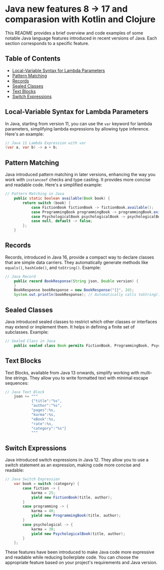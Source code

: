 
# Java new features 8 -> 17 and comparasion with Kotlin and Clojure

This README provides a brief overview and code examples of some notable Java language features introduced in recent versions of Java. Each section corresponds to a specific feature.

## Table of Contents

- [Local-Variable Syntax for Lambda Parameters](#local-variable-syntax-for-lambda-parameters)
- [Pattern Matching](#pattern-matching)
- [Records](#records)
- [Sealed Classes](#sealed-classes)
- [Text Blocks](#text-blocks)
- [Switch Expressions](#switch-expressions)

## Local-Variable Syntax for Lambda Parameters

In Java, starting from version 11, you can use the `var` keyword for lambda parameters, simplifying lambda expressions by allowing type inference. Here's an example:

```java
// Java 11 Lambda Expression with var
(var a, var b) -> a + b;
```

## Pattern Matching

Java introduced pattern matching in later versions, enhancing the way you work with `instanceof` checks and type casting. It provides more concise and readable code. Here's a simplified example:

```java
// Pattern Matching in Java
    public static boolean available(Book book) {
        return switch (book) {
            case FictionBook fictionBook -> fictionBook.available();
            case ProgrammingBook programmingBook -> programmingBook.exists();
            case PsychologicalBook psychologicalBook -> psychologicalBook.imAAvailable();
            case null, default -> false;
        };
    }
```

## Records

Records, introduced in Java 16, provide a compact way to declare classes that are simple data carriers. They automatically generate methods like `equals()`, `hashCode()`, and `toString()`. Example:

```java
// Java Record
    public record BookResponse(String json, Double version) {
    }
    BookResponse bookResponse = new BookResponse("{}", 2d);
    System.out.println(bookResponse); // Automatically calls toString()
```

## Sealed Classes

Java introduced sealed classes to restrict which other classes or interfaces may extend or implement them. It helps in defining a finite set of subclasses. Example:

```java
// Sealed Class in Java
    public sealed class Book permits FictionBook, ProgrammingBook, PsychologicalBook 
```

## Text Blocks

Text Blocks, available from Java 13 onwards, simplify working with multi-line strings. They allow you to write formatted text with minimal escape sequences:

```java
// Java Text Block
    json += """
            {"title":"%s",
            "author":"%s",
            "pages":%s,
            "karma":%s,
            "eBook":%s,
            "rate":%s,
            "category":"%s"}
            """
```

## Switch Expressions

Java introduced switch expressions in Java 12. They allow you to use a switch statement as an expression, making code more concise and readable:

```java
// Java Switch Expression
    var book = switch (category) {
        case fiction -> {
            karma = 25;
            yield new FictionBook(title, author);
        }
        case programming -> {
            karma = 40;
            yield new ProgrammingBook(title, author);
        }
        case psychological -> {
            karma = 30;
            yield new PsychologicalBook(title, author);
        }
    };
```

These features have been introduced to make Java code more expressive and readable while reducing boilerplate code. You can choose the appropriate feature based on your project's requirements and Java version.

